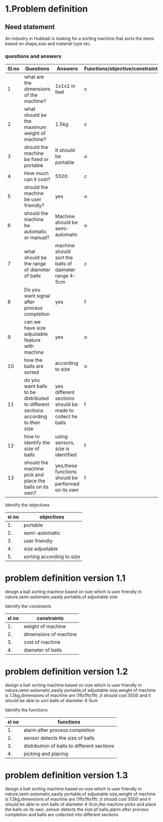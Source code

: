 # 1.Problem definition
## Need statement 
An industry in Hubballi is looking for a sorting machine that sorts the items based on shape,size and material type etc.




 ### questions and answers
|Sl.no |Questions |Answers |Functions/objective/constraints|
|------|----------|--------|-------------------------------|
|1|what are the dimensions of the machine?|1x1x1 in feet|c|
|2|what should be the maximum weight of machine?|1.5kg|c|
|3|should the machine be fixed or portable|It should be portable|o|
|4|How much can it cost?|5500|c|
|5|should the machine be user friendly?|yes|o|
|6|should the machine be automatic or manual?|Machine should be semi-automatic|o|
|7|what should be the range of diameter of balls|machine should sort the balls of daimeter range 4-5cm|c|
|8|Do you want signal after process completion|yes|f|
|9|can we have size adjustable feature with machine|yes|o|
|10|how the balls are sorted|according to size|o|
|11|do you want balls to be distributed to different sections according to their size|yes different sections should be made to collect he balls|f|
|12|how to identify the size of balls|using sensors, size is identified|f|
|13|should the machine pick and place the balls on its own?|yes,these functions should be performed on its own|f|


Identify the objectives


|sl no|objectives|
|-----|----------|
|1.| portable|
|2.| semi-automatic |
|3.| user friendly|
|4.| size adjustable|
|5.| sorting according to size|

# problem definition version 1.1
design a  ball sorting machine based on size which is user friendly in nature,semi-automatic,easily portable,of adjustable size 

Identify the constraints

|sl no|constraints|
|-----|-----------|
|1.|weight of machine|
|2.|dimensions of machine|
|3.|cost of machine|
|4.|diameter of balls|

# problem definition version 1.2
design a  ball sorting machine based on size which is user friendly in nature,semi-automatic,easily portable,of adjustable size,weight of machine is 1.5kg,dimensions of machine are (1ftx1ftx1ft) ,it should cost 5500 and it should be able to sort balls of diameter 4-5cm


Identify the functions

|sl no|functions|
|-----|---------|
|1.|alarm after process completion|
|2.|sensor detects the size of balls|
|3.|distribution of balls to different sections|
|4.| picking and placing| 

# problem definition version 1.3
design a  ball sorting machine based on size which is user friendly in nature,semi-automatic,easily portable,of adjustable size,weight of machine is 1.5kg,dimensions of machine are (1ftx1ftx1ft) ,it should cost 5500 and it should be able to sort balls of diameter 4-5cm,the machine picks and place the balls on its own ,sensor detects the size pf balls,alarm after process completion and balls are collected into different sections














 